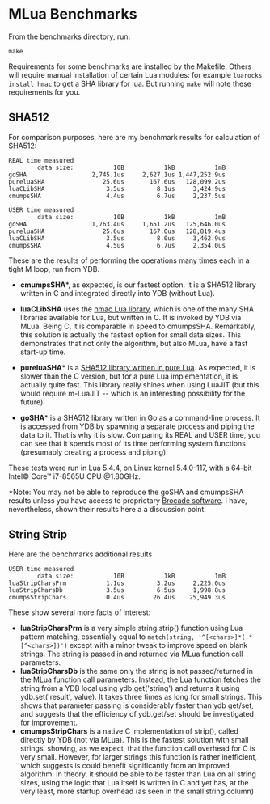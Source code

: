 # MLua Benchmarks

From the benchmarks directory, run:

```shell
make
```

Requirements for some benchmarks are installed by the Makefile. Others will require manual installation of certain Lua modules: for example `luarocks install hmac` to get a SHA library for lua. But running `make` will note these requirements for you.

## SHA512

For comparison purposes, here are my benchmark results for calculation of SHA512:

```
REAL time measured
        data size:           10B           1kB           1mB  
goSHA                  2,745.1us     2,627.1us 1,447,252.9us 
pureluaSHA                25.6us       167.6us   128,099.2us 
luaCLibSHA                 3.5us         8.1us     3,424.9us 
cmumpsSHA                  4.4us         6.7us     2,237.5us 

USER time measured
        data size:           10B           1kB           1mB  
goSHA                  1,763.4us     1,651.2us   125,646.0us 
pureluaSHA                25.6us       167.0us   128,819.4us 
luaCLibSHA                 3.5us         8.0us     3,462.9us 
cmumpsSHA                  4.5us         6.7us     2,354.0us 
```

These are the results of performing the operations many times each in a tight M loop, run from YDB.

- **cmumpsSHA***, as expected, is our fastest option. It is a SHA512 library written in C and integrated directly into YDB (without Lua).

- **luaCLibSHA** uses the [hmac Lua library](https://github.com/mah0x211/lua-hmac), which is one of the many SHA libraries available for Lua, but written in C. It is invoked by YDB via MLua. Being C, it is comparable in speed to cmumpsSHA. Remarkably, this solution is actually the fastest option for small data sizes. This demonstrates that not only the algorithm, but also MLua, have a fast start-up time.
- **pureluaSHA*** is a [SHA512 library written in pure Lua](https://github.com/Egor-Skriptunoff/pure_lua_SHA/blob/master/sha2_test.lua). As expected, it is slower than the C version, but for a pure Lua implementation, it is actually quite fast. This library really shines when using LuaJIT (but this would require m-LuaJIT -- which is an interesting possibility for the future).
- **goSHA*** is a SHA512 library written in Go as a command-line process. It is accessed from YDB by spawning a separate process and piping the data to it. That is why it is slow. Comparing its REAL and USER time, you can see that it spends most of its time performing system functions (presumably creating a process and piping).

These tests were run in Lua 5.4.4, on Linux kernel 5.4.0-117, with a 64-bit Intel© Core™ i7-8565U CPU @1.80GHz.

*Note: You may not be able to reproduce the goSHA and cmumpsSHA results unless you have access to proprietary [Brocade software](https://www.uantwerpen.be/nl/projecten/anet/brocade/). I have, nevertheless, shown their results here a a discussion point.

## String Strip

Here are the benchmarks additional results

```
USER time measured
        data size:           10B           1kB           1mB  
luaStripCharsPrm           1.1us         3.2us     2,225.0us 
luaStripCharsDb            3.5us         6.5us     1,998.8us 
cmumpsStripChars           0.4us        26.4us    25,949.3us 
```

These show several more facts of interest:

- **luaStripCharsPrm** is a very simple string strip() function using Lua pattern matching, essentially equal to `match(string, '^[<chars>]*(.*[^<chars>])')` except with a minor tweak to improve speed on blank strings. The string is passed in and returned via MLua function call parameters.
- **luaStripCharsDb** is the same only the string is not passed/returned in the MLua function call parameters. Instead, the Lua function fetches the string from a YDB local using ydb.get('string') and returns it using ydb.set('result', value). It takes three times as long for small strings. This shows that parameter passing is considerably faster than ydb get/set, and suggests that the efficiency of ydb.get/set should be investigated for improvement.
- **cmumpsStripChars** is a native C implementation of strip(), called directly by YDB (not via MLua). This is the fastest solution with small strings, showing, as we expect, that the function call overhead for C is very small. However, for larger strings this function is rather inefficient, which suggests is could benefit significantly from an improved algorithm. In theory, it should be able to be faster than Lua on all string sizes, using the logic that Lua itself is written in C and yet has, at the very least, more startup overhead (as seen in the small string column)

